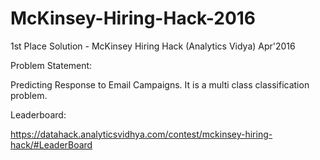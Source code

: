 # McKinsey-Hiring-Hack-2016
1st Place Solution - McKinsey Hiring Hack (Analytics Vidya) Apr'2016

Problem Statement:

Predicting Response to Email Campaigns. It is a multi class classification problem.

Leaderboard:

https://datahack.analyticsvidhya.com/contest/mckinsey-hiring-hack/#LeaderBoard
